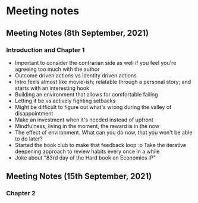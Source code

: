# Meeting notes

## Meeting Notes (8th September, 2021)

### Introduction and Chapter 1

* Important to consider the contrarian side as well if you feel you're agreeing too much with the author
* Outcome driven actions vs identity driven actions
* Intro feels almost like movie-ish; relatable through a personal story; and starts with an interesting hook
* Building an environment that allows for comfortable failing
* Letting it be vs actively fighting setbacks
* Might be difficult to figure out what's wrong during the valley of disappointment
* Make an investment when it's needed instead of upfront
* Mindfulness, living in the moment, the reward is in the now
* The effect of environment. What can you do now, that you won't be able to do later?
* Started the book club to make that feedback loop :p Take the iterative deepening approach to review habits every once in a while
* Joke about "83rd day of the Hard book on Economics :P"

## Meeting Notes (15th September, 2021)

### Chapter 2
